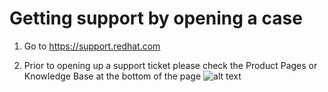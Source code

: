 # Getting support by opening a case

1. Go to https://support.redhat.com

2. Prior to opening up a support ticket please check the Product Pages or Knowledge Base at the bottom of the page
![alt text](https://www.google.com/url?sa=i&rct=j&q=&esrc=s&source=images&cd=&ved=2ahUKEwiUrMvulb_iAhXkct8KHZcqAPUQjRx6BAgBEAU&url=https%3A%2F%2Fcommons.wikimedia.org%2Fwiki%2FFile%3ATest.svg&psig=AOvVaw32XQlHT_YfmQ5OMDpmGKtt&ust=1559165395004151)

